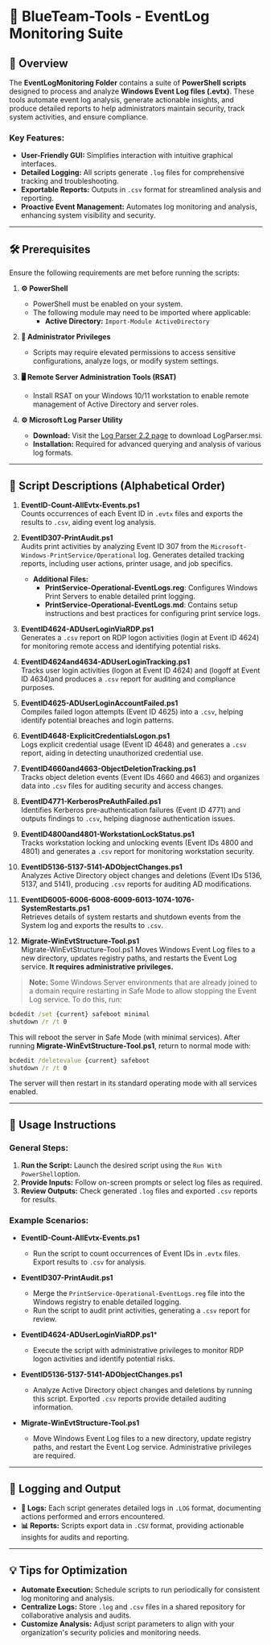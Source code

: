 # 🔵 BlueTeam-Tools - EventLog Monitoring Suite

## 📝 Overview

The **EventLogMonitoring Folder** contains a suite of **PowerShell scripts** designed to process and analyze **Windows Event Log files (.evtx)**. These tools automate event log analysis, generate actionable insights, and produce detailed reports to help administrators maintain security, track system activities, and ensure compliance.

### Key Features:
- **User-Friendly GUI:** Simplifies interaction with intuitive graphical interfaces.  
- **Detailed Logging:** All scripts generate `.log` files for comprehensive tracking and troubleshooting.  
- **Exportable Reports:** Outputs in `.csv` format for streamlined analysis and reporting.  
- **Proactive Event Management:** Automates log monitoring and analysis, enhancing system visibility and security.

---

## 🛠️ Prerequisites

Ensure the following requirements are met before running the scripts:

1. **⚙️ PowerShell**
   - PowerShell must be enabled on your system.
   - The following module may need to be imported where applicable:
     - **Active Directory:** `Import-Module ActiveDirectory`

2. **🔑 Administrator Privileges**
   - Scripts may require elevated permissions to access sensitive configurations, analyze logs, or modify system settings.

3. **🖥️ Remote Server Administration Tools (RSAT)**
   - Install RSAT on your Windows 10/11 workstation to enable remote management of Active Directory and server roles.

4. **⚙️ Microsoft Log Parser Utility**  
   - **Download:** Visit the [Log Parser 2.2 page](https://www.microsoft.com/en-us/download/details.aspx?id=24659) to download LogParser.msi.  
   - **Installation:** Required for advanced querying and analysis of various log formats.

---

## 📄 Script Descriptions (Alphabetical Order)

1. **EventID-Count-AllEvtx-Events.ps1**  
   Counts occurrences of each Event ID in `.evtx` files and exports the results to `.csv`, aiding event log analysis.

2. **EventID307-PrintAudit.ps1**  
   Audits print activities by analyzing Event ID 307 from the `Microsoft-Windows-PrintService/Operational` log. Generates detailed tracking reports, including user actions, printer usage, and job specifics.  

   - **Additional Files:**  
     - **PrintService-Operational-EventLogs.reg**: Configures Windows Print Servers to enable detailed print logging.  
     - **PrintService-Operational-EventLogs.md**: Contains setup instructions and best practices for configuring print service logs.

3. **EventID4624-ADUserLoginViaRDP.ps1**  
   Generates a `.csv` report on RDP logon activities (login at Event ID 4624) for monitoring remote access and identifying potential risks.

4. **EventID4624and4634-ADUserLoginTracking.ps1**  
   Tracks user login activities (logon at Event ID 4624) and (logoff at Event ID 4634)and produces a `.csv` report for auditing and compliance purposes.

5. **EventID4625-ADUserLoginAccountFailed.ps1**  
   Compiles failed logon attempts (Event ID 4625) into a `.csv`, helping identify potential breaches and login patterns.

6. **EventID4648-ExplicitCredentialsLogon.ps1**  
   Logs explicit credential usage (Event ID 4648) and generates a `.csv` report, aiding in detecting unauthorized credential use.

7. **EventID4660and4663-ObjectDeletionTracking.ps1**  
   Tracks object deletion events (Event IDs 4660 and 4663) and organizes data into `.csv` files for auditing security and access changes.

8. **EventID4771-KerberosPreAuthFailed.ps1**  
   Identifies Kerberos pre-authentication failures (Event ID 4771) and outputs findings to `.csv`, helping diagnose authentication issues.

9. **EventID4800and4801-WorkstationLockStatus.ps1**  
   Tracks workstation locking and unlocking events (Event IDs 4800 and 4801) and generates a `.csv` report for monitoring workstation security.

10. **EventID5136-5137-5141-ADObjectChanges.ps1**  
    Analyzes Active Directory object changes and deletions (Event IDs 5136, 5137, and 5141), producing `.csv` reports for auditing AD modifications.

11. **EventID6005-6006-6008-6009-6013-1074-1076-SystemRestarts.ps1**  
    Retrieves details of system restarts and shutdown events from the System log and exports the results to `.csv`.

12. **Migrate-WinEvtStructure-Tool.ps1**  
Migrate-WinEvtStructure-Tool.ps1
Moves Windows Event Log files to a new directory, updates registry paths, and restarts the Event Log service. **It requires administrative privileges.**

> **Note:** Some Windows Server environments that are already joined to a domain require restarting in Safe Mode to allow stopping the Event Log service. To do this, run:

```cmd
bcdedit /set {current} safeboot minimal
shutdown /r /t 0
```

This will reboot the server in Safe Mode (with minimal services). After running **Migrate-WinEvtStructure-Tool.ps1**, return to normal mode with:

```cmd
bcdedit /deletevalue {current} safeboot
shutdown /r /t 0
```

The server will then restart in its standard operating mode with all services enabled.

---

## 🚀 Usage Instructions

### General Steps:
1. **Run the Script:** Launch the desired script using the `Run With PowerShell`option.  
2. **Provide Inputs:** Follow on-screen prompts or select log files as required.  
3. **Review Outputs:** Check generated `.log` files and exported `.csv` reports for results.

### Example Scenarios:

- **EventID-Count-AllEvtx-Events.ps1**  
   - Run the script to count occurrences of Event IDs in `.evtx` files. Export results to `.csv` for analysis.

- **EventID307-PrintAudit.ps1**  
   - Merge the `PrintService-Operational-EventLogs.reg` file into the Windows registry to enable detailed logging.  
   - Run the script to audit print activities, generating a `.csv` report for review.

- **EventID4624-ADUserLoginViaRDP.ps1***  
   - Execute the script with administrative privileges to monitor RDP logon activities and identify potential risks.

- **EventID5136-5137-5141-ADObjectChanges.ps1**  
   - Analyze Active Directory object changes and deletions by running this script. Exported `.csv` reports provide detailed auditing information.

- **Migrate-WinEvtStructure-Tool.ps1**  
   - Move Windows Event Log files to a new directory, update registry paths, and restart the Event Log service. Administrative privileges are required.

---

## 📝 Logging and Output

- **📄 Logs:** Each script generates detailed logs in `.LOG` format, documenting actions performed and errors encountered.  
- **📊 Reports:** Scripts export data in `.CSV` format, providing actionable insights for audits and reporting.

---

## 💡 Tips for Optimization

- **Automate Execution:** Schedule scripts to run periodically for consistent log monitoring and analysis.  
- **Centralize Logs:** Store `.log` and `.csv` files in a shared repository for collaborative analysis and audits.  
- **Customize Analysis:** Adjust script parameters to align with your organization's security policies and monitoring needs.
